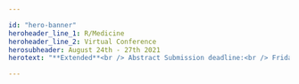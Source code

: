 ```yaml
---

id: "hero-banner"
heroheader_line_1: R/Medicine
heroheader_line_2: Virtual Conference
herosubheader: August 24th - 27th 2021
herotext: "**Extended**<br /> Abstract Submission deadline:<br /> Friday, July 9th"

---
```

